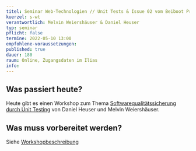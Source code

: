 ```yaml
---
titel: Seminar Web-Technologien // Unit Tests & Issue 02 vom Beiboot Projekt
kuerzel: s-wt
verantwortlich: Melvin Weiershäuser & Daniel Heuser
typ: seminar
pflicht: false
termine: 2022-05-10 13:00
empfohlene-voraussetzungen: 
published: true
dauer: 180
raum: Online, Zugangsdaten im Ilias
info: 
---
```

## Was passiert heute?
Heute gibt es einen Workshop zum Thema [Softwarequalitätssicherung durch Unit Testing](https://th-koeln.github.io/mi-master-wtw/workshops/2022/sqs_unit-testing/index/) von Daniel Heuser und Melvin Weiershäuser.

## Was muss vorbereitet werden?
Siehe [Workshopbeschreibung](https://th-koeln.github.io/mi-master-wtw/workshops/2022/sqs_unit-testing/index/)